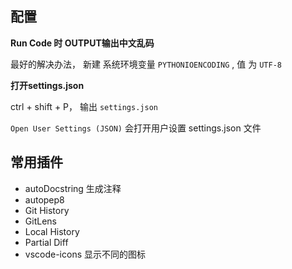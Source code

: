 ## 配置

**Run Code 时 OUTPUT输出中文乱码**

最好的解决办法， 新建 系统环境变量 `PYTHONIOENCODING` , 值 为 `UTF-8`

**打开settings.json**

ctrl + shift + P， 输出 `settings.json` 

`Open User Settings (JSON)` 会打开用户设置 settings.json 文件



## 常用插件

* autoDocstring 生成注释
* autopep8
* Git History
* GitLens
* Local History
* Partial Diff
* vscode-icons 显示不同的图标


